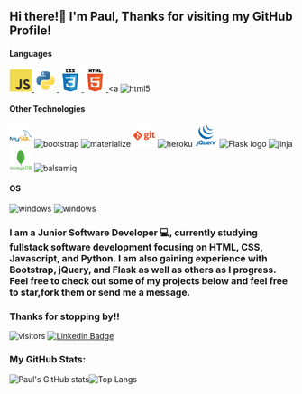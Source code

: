 ## Hi there!:wave: I'm Paul, Thanks for visiting my GitHub Profile! 

#### Languages 
<a href="https://developer.mozilla.org/en-US/docs/Web/JavaScript" target="_blank"> <img src="https://raw.githubusercontent.com/devicons/devicon/master/icons/javascript/javascript-original.svg" alt="javascript" width="40" height="40"/> </a> <a href="https://www.python.org" target="_blank"> <img src="https://raw.githubusercontent.com/devicons/devicon/master/icons/python/python-original.svg" alt="python" width="40" height="40"/> </a> <a href="https://www.w3schools.com/css/" target="_blank"> <img src="https://raw.githubusercontent.com/devicons/devicon/master/icons/css3/css3-original-wordmark.svg" alt="css3" width="40" height="40"/> </a> <a href="https://www.w3.org/html/" target="_blank"> <img src="https://raw.githubusercontent.com/devicons/devicon/master/icons/html5/html5-original-wordmark.svg" alt="html5" width="40" height="40"/> </a> <a <img src="https://raw.githubusercontent.com/Sayan3990/devicon/2ae2a900d2f041da66e950e4d48052658d850630/icons/csharp/csharp-line.svg" alt="html5" width="40" height="40"/> </a>

#### Other Technologies 
<p><img src="https://raw.githubusercontent.com/devicons/devicon/master/icons/mysql/mysql-original-wordmark.svg" alt="mysql" width="40" height="40"/>
<img src="https://icongr.am/devicon/bootstrap-plain-wordmark.svg?size=128&color=922fb6" alt="bootstrap" width="40" height="40"/>
<img src="https://seeklogo.com/images/M/materialize-logo-0FCAD8A6F8-seeklogo.com.png" alt="materialize" width="40" height="40"/>
<img src="https://github.com/devicons/devicon/blob/master/icons/git/git-plain-wordmark.svg" alt="Git logo" width="40px" height="40px" />
<img src="https://icongr.am/devicon/heroku-plain-wordmark.svg?size=128&color=98a9a7" alt="heroku" width="40" height="40"/>
<img src="https://github.com/devicons/devicon/blob/master/icons/jquery/jquery-plain-wordmark.svg" alt="jQuery logo" width="40px" height="40px" />
<img src="https://icongr.am/simple/flask.svg?size=128&color=ada9a9&colored=false" alt="Flask logo" width="40px" height="40px" />
<img src="https://icongr.am/simple/jinja.svg?size=128&color=ada9a9&colored=false" alt="jinja" width="40" height="40"/>
<img src="https://github.com/devicons/devicon/blob/master/icons/mongodb/mongodb-plain-wordmark.svg" alt="MongoDB logo" width="40px" height="40px" />
<img src="https://e1.pngegg.com/pngimages/451/111/png-clipart-clay-os-6-a-macos-icon-balsamiq-mockups-smiley-logo-icon.png" alt="balsamiq" width="40" height="40"/></p>

#### OS
<p><img src="https://www.logo.wine/a/logo/Windows_7/Windows_7-Logo.wine.svg" alt="windows" width="40" height="40"/>
<img src="https://pngset.com/images/linux-logo-linux-logo-background-sack-bag-fire-lcd-screen-transparent-png-1379344.png" alt="windows" width="40" height="40"/>
 
</p>

 
### I am a Junior Software Developer :computer:, currently studying fullstack software development focusing on HTML, CSS, Javascript, and Python. I am also gaining experience with Bootstrap, jQuery, and Flask as well as others as I progress. Feel free to check out some of my projects below and feel free to star,fork them or send me a message. 

### Thanks for stopping by!! 
![visitors](https://visitor-badge.laobi.icu/badge?page_id=paulvmking.paulvmking) [![Linkedin Badge](https://img.shields.io/badge/-LinkedIn-0e76a8?style=flat-square&logo=Linkedin&logoColor=white)](https://www.linkedin.com/in/paul-king-615786163/)
### My GitHub Stats:  

![Paul's GitHub stats](https://github-readme-stats.vercel.app/api?username=paulvmking&theme=gruvbox)![Top Langs](https://github-readme-stats.vercel.app/api/top-langs/?username=paulvmking&layout=compact&langs_count=8&theme=gruvbox)



